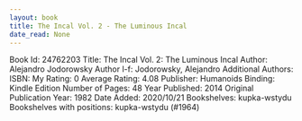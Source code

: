 ```yaml
---
layout: book
title: The Incal Vol. 2 - The Luminous Incal
date_read: None
---
```


Book Id: 24762203
Title: The Incal Vol. 2: The Luminous Incal
Author: Alejandro Jodorowsky
Author l-f: Jodorowsky, Alejandro
Additional Authors: 
ISBN: 
My Rating: 0
Average Rating: 4.08
Publisher: Humanoids
Binding: Kindle Edition
Number of Pages: 48
Year Published: 2014
Original Publication Year: 1982
Date Added: 2020/10/21
Bookshelves: kupka-wstydu
Bookshelves with positions: kupka-wstydu (#1964)

